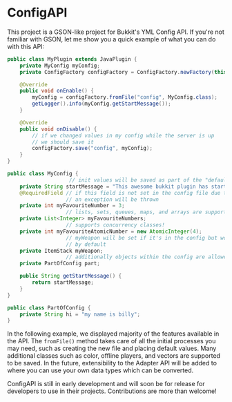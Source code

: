 # ConfigAPI
This project is a GSON-like project for Bukkit's YML Config API. If you're not familiar with GSON, let me show you a quick example of what you can do with this API:

```java
public class MyPlugin extends JavaPlugin {
    private MyConfig myConfig;
    private ConfigFactory configFactory = ConfigFactory.newFactory(this);

    @Override
    public void onEnable() {
        myConfig = configFactory.fromFile("config", MyConfig.class);
        getLogger().info(myConfig.getStartMessage());
    }

    @Override
    public void onDisable() {
        // if we changed values in my config while the server is up
        // we should save it
        configFactory.save("config", myConfig);
    }
}

public class MyConfig {
                    // init values will be saved as part of the "default config"
    private String startMessage = "This awesome bukkit plugin has started!";
    @RequiredField // if this field is not set in the config file due to user error
                   // an exception will be thrown
    private int myFavouriteNumber = 3;
                   // lists, sets, queues, maps, and arrays are supported!
    private List<Integer> myFavouriteNumbers;
                   // supports concurrency classes!
    private int myFavouriteAtomicNumber = new AtomicInteger(4);
                   // myWeapon will be set if it's in the config but won't exist
                   // by default
    private ItemStack myWeapon;
                   // additionally objects within the config are allowed
    private PartOfConfig part;

    public String getStartMessage() {
        return startMessage;
    }
}

public class PartOfConfig {
    private String hi = "my name is billy";
}
```

In the following example, we displayed majority of the features available in the API. The `fromFile()` method takes care of all the initial processes you may need, such as creating the new file and placing default values. Many additional classes such as color, offline players, and vectors are supported to be saved. In the future, extensibility to the Adapter API will be added to where you can use your own data types which can be converted.

ConfigAPI is still in early development and will soon be for release for developers to use in their projects. Contributions are more than welcome!